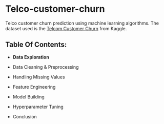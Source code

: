 # Telco-customer-churn

Telco customer churn prediction using machine learning algorithms.
The dataset used is the [Telcom Customer Churn](https://www.kaggle.com/datasets/blastchar/telco-customer-churn)
from Kaggle.
## Table Of Contents:
- **Data Exploration**

- Data Cleaning & Preprocessing

- Handling Missing Values

- Feature Engineering   

- Model Building

- Hyperparameter Tuning

- Conclusion
